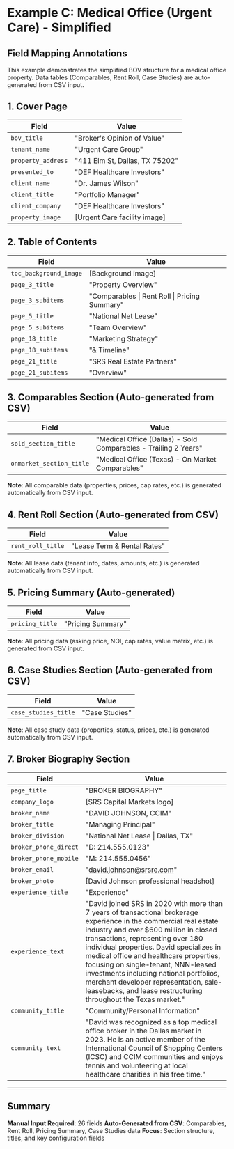 # Example C: Medical Office (Urgent Care) - Simplified

## Field Mapping Annotations
This example demonstrates the simplified BOV structure for a medical office property. Data tables (Comparables, Rent Roll, Case Studies) are auto-generated from CSV input.

## 1. Cover Page
| Field | Value |
|-------|-------|
| `bov_title` | "Broker's Opinion of Value" |
| `tenant_name` | "Urgent Care Group" |
| `property_address` | "411 Elm St, Dallas, TX 75202" |
| `presented_to` | "DEF Healthcare Investors" |
| `client_name` | "Dr. James Wilson" |
| `client_title` | "Portfolio Manager" |
| `client_company` | "DEF Healthcare Investors" |
| `property_image` | [Urgent Care facility image] |

## 2. Table of Contents
| Field | Value |
|-------|-------|
| `toc_background_image` | [Background image] |
| `page_3_title` | "Property Overview" |
| `page_3_subitems` | "Comparables \| Rent Roll \| Pricing Summary" |
| `page_5_title` | "National Net Lease" |
| `page_5_subitems` | "Team Overview" |
| `page_18_title` | "Marketing Strategy" |
| `page_18_subitems` | "& Timeline" |
| `page_21_title` | "SRS Real Estate Partners" |
| `page_21_subitems` | "Overview" |

## 3. Comparables Section (Auto-generated from CSV)
| Field | Value |
|-------|-------|
| `sold_section_title` | "Medical Office (Dallas) - Sold Comparables - Trailing 2 Years" |
| `onmarket_section_title` | "Medical Office (Texas) - On Market Comparables" |

**Note**: All comparable data (properties, prices, cap rates, etc.) is generated automatically from CSV input.

## 4. Rent Roll Section (Auto-generated from CSV)
| Field | Value |
|-------|-------|
| `rent_roll_title` | "Lease Term & Rental Rates" |

**Note**: All lease data (tenant info, dates, amounts, etc.) is generated automatically from CSV input.

## 5. Pricing Summary (Auto-generated)
| Field | Value |
|-------|-------|
| `pricing_title` | "Pricing Summary" |

**Note**: All pricing data (asking price, NOI, cap rates, value matrix, etc.) is generated from CSV input.

## 6. Case Studies Section (Auto-generated from CSV)
| Field | Value |
|-------|-------|
| `case_studies_title` | "Case Studies" |

**Note**: All case study data (properties, status, prices, etc.) is generated automatically from CSV input.

## 7. Broker Biography Section
| Field | Value |
|-------|-------|
| `page_title` | "BROKER BIOGRAPHY" |
| `company_logo` | [SRS Capital Markets logo] |
| `broker_name` | "DAVID JOHNSON, CCIM" |
| `broker_title` | "Managing Principal" |
| `broker_division` | "National Net Lease \| Dallas, TX" |
| `broker_phone_direct` | "D: 214.555.0123" |
| `broker_phone_mobile` | "M: 214.555.0456" |
| `broker_email` | "david.johnson@srsre.com" |
| `broker_photo` | [David Johnson professional headshot] |
| `experience_title` | "Experience" |
| `experience_text` | "David joined SRS in 2020 with more than 7 years of transactional brokerage experience in the commercial real estate industry and over $600 million in closed transactions, representing over 180 individual properties. David specializes in medical office and healthcare properties, focusing on single-tenant, NNN-leased investments including national portfolios, merchant developer representation, sale-leasebacks, and lease restructuring throughout the Texas market." |
| `community_title` | "Community/Personal Information" |
| `community_text` | "David was recognized as a top medical office broker in the Dallas market in 2023. He is an active member of the International Council of Shopping Centers (ICSC) and CCIM communities and enjoys tennis and volunteering at local healthcare charities in his free time." |

---

## Summary

**Manual Input Required**: 26 fields
**Auto-Generated from CSV**: Comparables, Rent Roll, Pricing Summary, Case Studies data
**Focus**: Section structure, titles, and key configuration fields
